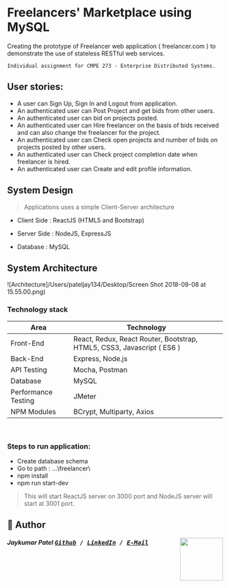 # Freelancers' Marketplace using MySQL
Creating the prototype of Freelancer web application ( freelancer.com ) to demonstrate the use of stateless RESTful web services.

```
Individual assignment for CMPE 273 - Enterprise Distributed Systems.
```

## User stories:

* A user can Sign Up, Sign In and Logout from application.
* An authenticated user can Post Project and get bids from other users.
* An authenticated user can bid on projects posted.
* An authenticated user can Hire freelancer on the basis of bids received and can also change the freelancer for the project.
* An authenticated user can Check open projects and number of bids on projects posted by other users.
* An authenticated user can Check project completion date when freelancer is hired.
* An authenticated user can Create and edit profile information.

## System Design
> Applications uses a simple Client-Server architecture

* Client Side : ReactJS (HTML5 and Bootstrap)

* Server Side : NodeJS, ExpressJS

* Database :  MySQL


## System Architecture
![Architecture]/Users/pateljay134/Desktop/Screen Shot 2018-09-08 at 15.55.00.png)

### Technology stack

<table>
<thead>
<tr>
<th>Area</th>
<th>Technology</th>
</tr>
</thead>
<tbody>
	<tr>
		<td>Front-End</td>
		<td>React, Redux, React Router, Bootstrap, HTML5, CSS3, Javascript ( ES6 )</td>
	</tr>
	<tr>
		<td>Back-End</td>
		<td>Express, Node.js</td>
	</tr>
	<tr>
		<td>API Testing</td>
		<td>Mocha, Postman</td>
	</tr>
	<tr>
		<td>Database</td>
		<td>MySQL</td>
	</tr>
	<tr>
		<td>Performance Testing</td>
		<td>JMeter</td>
	</tr>
  	<tr>
		<td>NPM Modules</td>
		<td>BCrypt, Multiparty, Axios</td>
	</tr>
</tbody>
</table>
<br/>


### Steps to run application:

* Create database schema 
* Go to path : …\freelancer\
* npm install
* npm run start-dev 
> This will start ReactJS server on 3000 port and NodeJS server will start at 3001 port.

## 📝 Author
[<img src="" align="right" height="100">](https://drive.google.com/file/d/1wo1PZj-W8ZvYPnUdPPPcmLsQXVHxxlzZ/view?usp=sharing)

##### Jaykumar Patel <kbd> [Github](https://github.com/pateljay134) / [LinkedIn](https://www.linkedin.com/in/pateljay134) / [E-Mail](mailto:pateljay134@gmail.com)</kbd>
